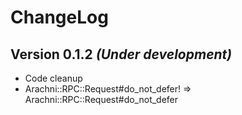 # ChangeLog

## Version 0.1.2 _(Under development)_

- Code cleanup
- Arachni::RPC::Request#do_not_defer! => Arachni::RPC::Request#do_not_defer
